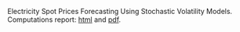 Electricity Spot Prices Forecasting Using Stochastic Volatility Models. Computations report: [html](https://html-preview.github.io/?url=https://github.com/andrewha/mds2022/blob/main/Thesis/sv_models_new.html) and [pdf](https://github.com/andrewha/mds2022/blob/main/Thesis/sv_models_new.pdf).
